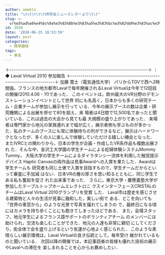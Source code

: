 ```yaml
---
author: ameblo
title: "\n\t\t\t\tVR学会ニュースレターより\t\t"
slug: >-
  vr%e5%ad%a6%e4%bc%9a%e3%83%8b%e3%83%a5%e3%83%bc%e3%82%b9%e3%83%ac%e3%82%bf%e3%83%bc%e3%82%88%e3%82%8a
id: 3930
date: '2010-06-25 18:53:59'
layout: post
categories:
  - 携帯雑稿
tags:
  - 車窓
---
```


＋----------------------------------------------------------------------＋ ｜◆ Laval Virtual 2010 参加報告 ＋----------------------------------------------------------------------＋ 加藤 寛士（電気通信大学） パリからTGVで西へ2時間強，フランスの地方都市Lavalで毎年開催されるLaval Virtualは今年で12回目の開催(2010.4.06 - 11)であった． このイベントは，欧州最大のVR分野のデモンストレーションイベントとして世界 的にも名高く，日本からも多くの研究チーム・企業チームが参加し展示を行って いる．今年の展示ブースの数は企業・研究機関による出展を併せて80を超え，来 場者は4日間で12,500名であったと聞いている．これは過去の大会から見ても最 大規模の盛り上がりであった． 来場者は専門家から地元の家族連れまで幅が広く，展示者側も学ぶものが多かっ た．私のチームのブースにも常に体験待ちの列ができるなど，展示はハードワー クとなったが．多くの人に楽しんで体験していただける嬉しい機会となった． またIVRCとの関わりから，日本の学生が企画・作成したVR系作品も複数出展され た．そんな中，金沢工大学園の学生チームによる妊婦体験システムMommy Tummy， 大阪大学の学生チームによるダイラタンシー流体を利用した触覚提示デバイス Haptic Canvasの両作品は見事Awardへの入賞を果たした．Awardは学生チームも 研究者も同じ土俵で入賞を目指すもので，学生チームだからといって審査に手加減 はない．日本VRの層の厚さを思い知るとともに，同じ学生である私も奮起を促さ れた出来事であった． さらに，東京大学・慶應義塾大学が参加したテーブルトップホームエレクトロニ クスインターフェースCRISTALのチームはLaval Virtual 2010グランプリを受賞 した． Laval市は歴史を感じさせる建築物と人々の生活が見事に融和した，美しい街で ある．どこを向いても「世界の車窓から」のような光景で写真を撮れてしまうの で，最終日になる頃にはカメラを持ち歩くことにも飽きてしまったほどである． また，会場スタッフ，地元学生によるフランス語サポートのボランティアチーム のメンバーには助けられ，交流も楽しむことができた．地元の人達も非常に親切 にしてくださり，街全体で会を盛り上げるという気運が心地よく感じられた． このような素晴らしい展示環境は，Laval Virtualの良き伝統として，毎年受け 継がれているものと聞いている． 次回以降の開催では，本記事読者の皆様も優れた技術の展示やLavalへの滞在を 楽しまれることを心からお薦めしたい．